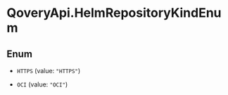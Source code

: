 # QoveryApi.HelmRepositoryKindEnum

## Enum


* `HTTPS` (value: `"HTTPS"`)

* `OCI` (value: `"OCI"`)


